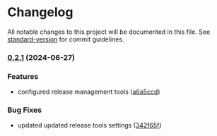 # Changelog

All notable changes to this project will be documented in this file. See [standard-version](https://github.com/conventional-changelog/standard-version) for commit guidelines.

### [0.2.1](https://github.com/KryptaPay/ts-node-pckg-starter/compare/v0.2.0...v0.2.1) (2024-06-27)


### Features

* configured release management tools ([a6a5ccd](https://github.com/KryptaPay/ts-node-pckg-starter/commit/a6a5ccd3f37ee693463236c26dbde2262f8d9ae3))


### Bug Fixes

* updated updated release tools settings ([342f65f](https://github.com/KryptaPay/ts-node-pckg-starter/commit/342f65f22b95accc6ab5880dc524fe6b815e90a9))

